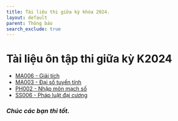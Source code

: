 ```yaml
---
title: Tài liệu thi giữa kỳ khóa 2024.
layout: default
parent: Thông báo
search_exclude: true
---
```


# Tài liệu ôn tập thi giữa kỳ K2024

- [MA006 - Giải tích](https://drive.google.com/drive/folders/1olUg-hV4yR2vzmT_SEWPwdVNLTw5SlZC?usp=drive_link)
- [MA003 - Đại số tuyến tính](https://drive.google.com/drive/folders/1BYYEcQ_DZ2Guj8gwPx0zCHjOmEDctfyf?usp=drive_link)
- [PH002 - Nhập môn mạch số](https://drive.google.com/drive/folders/1EnBP-IDW1MxlDIU-RZb1fFLBoMpPmHIN?usp=drive_link)
- [SS006 - Pháp luật đại cương](https://drive.google.com/drive/folders/1KBkShS6y8w1dVFVAUyd-xAxTScpu9Xu0?usp=drive_link)

### *Chúc các bạn thi tốt.*